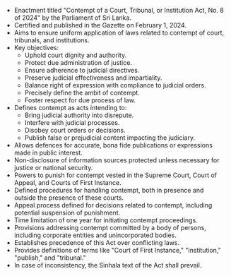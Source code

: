 - Enactment titled "Contempt of a Court, Tribunal, or Institution Act, No. 8 of 2024" by the Parliament of Sri Lanka.
- Certified and published in the Gazette on February 1, 2024.
- Aims to ensure uniform application of laws related to contempt of court, tribunals, and institutions.
- Key objectives:
  - Uphold court dignity and authority.
  - Protect due administration of justice.
  - Ensure adherence to judicial directives.
  - Preserve judicial effectiveness and impartiality.
  - Balance right of expression with compliance to judicial orders.
  - Precisely define the ambit of contempt.
  - Foster respect for due process of law.
- Defines contempt as acts intending to:
  - Bring judicial authority into disrepute.
  - Interfere with judicial processes.
  - Disobey court orders or decisions.
  - Publish false or prejudicial content impacting the judiciary.
- Allows defences for accurate, bona fide publications or expressions made in public interest.
- Non-disclosure of information sources protected unless necessary for justice or national security.
- Powers to punish for contempt vested in the Supreme Court, Court of Appeal, and Courts of First Instance.
- Defined procedures for handling contempt, both in presence and outside the presence of these courts.
- Appeal process defined for decisions related to contempt, including potential suspension of punishment.
- Time limitation of one year for initiating contempt proceedings.
- Provisions addressing contempt committed by a body of persons, including corporate entities and unincorporated bodies.
- Establishes precedence of this Act over conflicting laws.
- Provides definitions of terms like "Court of First Instance," "institution," "publish," and "tribunal."
- In case of inconsistency, the Sinhala text of the Act shall prevail.